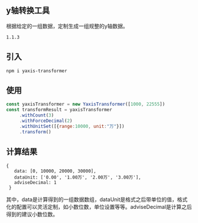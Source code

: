 ## y轴转换工具

 根据给定的一组数据，定制生成一组规整的y轴数据。

 `1.1.3` 

## 引入

```
npm i yaxis-transformer
```

## 使用

```js
const yaxisTransformer = new YaxisTransformer([1000, 22555])
const transformResult = yaxisTransformer
     .withCount(3)
     .withForceDecimal(2)
     .withUnitSet([{range:10000, unit:"万"}])
     .transform()
```

## 计算结果

```{
{
   data: [0, 10000, 20000, 30000],
   dataUnit: ['0.00', '1.00万', '2.00万', '3.00万'], 
   adviseDecimal: 1 
 }
```

其中，data是计算得到的一组数据数组，dataUnit是格式之后带单位的值，格式化的配置可以灵活定制，如小数位数，单位设置等等。adviseDecimal是计算之后得到的建议小数位数。
